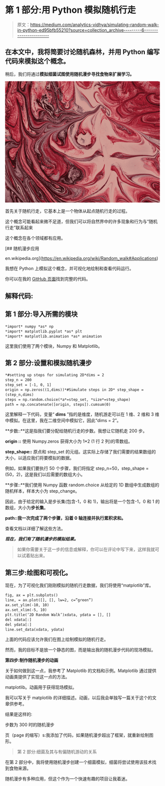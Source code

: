 # 第 1 部分:用 Python 模拟随机行走

> 原文：<https://medium.com/analytics-vidhya/simulating-random-walk-in-python-ed95bfb55210?source=collection_archive---------6----------------------->

## 在本文中，我将简要讨论随机森林，并用 Python 编写代码来模拟这个概念。

稍后，我们将通过**模拟细菌试图使用随机漫步寻找食物来扩展学习。**

![](img/1b6d22fcef5ca8221ed697c2ede409e6.png)

首先关于随机行走，它基本上是一个物体从起点随机行走的过程。

这个概念可能看起来微不足道，但我们可以将自然界中的许多现象和行为与“随机行走”联系起来

这个概念在各个领域都有应用。

[](https://en.wikipedia.org/wiki/Random_walk#Applications) [## 随机漫步应用

en.wikipedia.org](https://en.wikipedia.org/wiki/Random_walk#Applications) 

我想在 Python 上模拟这个概念，并可视化地绘制和查看代码运行。

你可以在我的 [GitHub 页面](https://gist.github.com/saikumar-solowarrior/96efb15ec34ee563d7d8e9706f31a97f)找到完整的代码。

## 解释代码:

## 第 1 部分:导入所需的模块

```
*import* numpy *as* np
*import* matplotlib.pyplot *as* plt
*import* matplotlib.animation *as* animation
```

这里我们使用了两个模块，Numpy 和 Matplotlib。

## 第 2 部分:设置和模拟随机漫步

```
*#setting up steps for simulating 2D*dims = 2
step_n = 200
step_set = [-1, 0, 1]
origin = np.zeros((1,dims))*#Simulate steps in 2D* step_shape = (step_n,dims)
steps = np.random.choice(*a*=step_set, *size*=step_shape)
path = np.concatenate([origin, steps]).cumsum(0)
```

这里解释一下代码，变量“ **dims** ”指的是维度，随机游走可以在 1 维、2 维和 3 维中模拟。在这里，我在二维空间中模拟它，因此“dims = 2”。

**步数::**这是指我们要分配给随机行走的步数。我想让它随机走 200 步。

**origin ::** 使用 Numpy.zeros 获得大小为 1*2 (1 行 2 列)的零数组。

**step_shape::** 原点和 step_set 的元组。这实际上存储了我们需要的结果数组的大小，以适应我们将要模拟的数据。

例如，如果我们要执行 50 个步骤，我们将指定 step_n=50，step_shape = (50，2)，这是我们以后需要的数组大小。

**步骤::**我们使用 Numpy 函数 random.choice 从给定的 1D 数组中生成数组的随机样本，样本大小为 step_change。

因此，由于给定的输入是步长集(包含-1，0 和 1)，输出将是一个包含-1，0 和 1 的数组，大小为**步长集**。

**path::我一次完成了两个步骤，沿着 0 轴连接并执行累积求和。**

查看文档以详细了解这些方法。

***现在，我们有了随机漫步的模拟结果。***

> 如果你需要关于这一步的信息或解释，你可以在评论中写下来，这样我就可以试着贴出来。

## 第三步:绘图和可视化。

现在，为了可视化我们刚刚模拟的随机行走数据，我们将使用“matplotlib”库。

```
fig, ax = plt.subplots()
line, = ax.plot([], [], lw=2, c=”green”)
ax.set_ylim(-10, 10)
ax.set_xlim(-5, 10)
plt.title(‘2D Random Walk’)xdata, ydata = [], []
del xdata[:]
del ydata[:]
line.set_data(xdata, ydata)
```

上面的代码应该允许我们在图上绘制模拟的随机行走。

然而，我的目标不是放一个静态的图，而是输出我的随机漫步代码的现场模拟。

**第四步:制作随机漫步的动画**

关于如何做到这一点，我参考了 Matplotlib 的文档和示例。Matplotlib 通过提供动画类提供了实现这一点的方法。

matplotlib。动画用于获得现场模拟。

我可以写关于 matplotlib 的详细描述。动画，以后我会单独写一篇关于这个的文章供参考。

结果是这样的:

步数为 300 时的随机漫步

页（page 的缩写）s:我添加了代码，如果随机漫步超出了框架，就重新绘制图形。

> 第 2 部分:细菌及其与有偏随机游动的关系

在第 2 部分中，我将使用随机漫步创建一个细菌模拟，细菌将尝试使用该技术找到食物来源。

随机漫步有多种应用，但这个作为一个快速有趣的项目让我着迷。